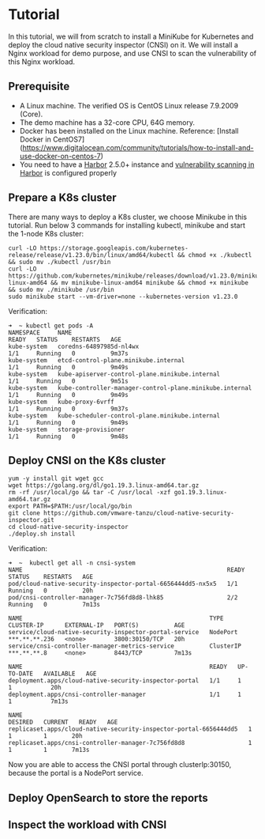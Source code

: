 # Tutorial
In this tutorial, we will from scratch to install a MiniKube for Kubernetes 
and deploy the cloud native security inspector (CNSI) on it. We will install a
Nginx workload for demo purpose, and use CNSI to scan the vulnerability of this
Nginx workload.

## Prerequisite
* A Linux machine. The verified OS is CentOS Linux release 7.9.2009 (Core). 
* The demo machine has a 32-core CPU, 64G memory.
* Docker has been installed on the Linux machine. Reference: [Install Docker in CentOS7] (https://www.digitalocean.com/community/tutorials/how-to-install-and-use-docker-on-centos-7)
* You need to have a [Harbor](https://goharbor.io/) 2.5.0+ instance and [vulnerability scanning in Harbor](https://goharbor.io/docs/main/administration/vulnerability-scanning/) is configured properly

## Prepare a K8s cluster

There are many ways to deploy a K8s cluster, we choose Minikube in this tutorial.
Run below 3 commands for installing kubectl, minikube and start the 1-node K8s cluster:
```
curl -LO https://storage.googleapis.com/kubernetes-release/release/v1.23.0/bin/linux/amd64/kubectl && chmod +x ./kubectl && sudo mv ./kubectl /usr/bin
curl -LO https://github.com/kubernetes/minikube/releases/download/v1.23.0/minikube-linux-amd64 && mv minikube-linux-amd64 minikube && chmod +x minikube && sudo mv ./minikube /usr/bin
sudo minikube start --vm-driver=none --kubernetes-version v1.23.0
```
Verification:
```
➜  ~ kubectl get pods -A
NAMESPACE     NAME                                                      READY   STATUS    RESTARTS   AGE
kube-system   coredns-64897985d-nl4wx                                   1/1     Running   0          9m37s
kube-system   etcd-control-plane.minikube.internal                      1/1     Running   0          9m49s
kube-system   kube-apiserver-control-plane.minikube.internal            1/1     Running   0          9m51s
kube-system   kube-controller-manager-control-plane.minikube.internal   1/1     Running   0          9m49s
kube-system   kube-proxy-6vrff                                          1/1     Running   0          9m37s
kube-system   kube-scheduler-control-plane.minikube.internal            1/1     Running   0          9m49s
kube-system   storage-provisioner                                       1/1     Running   0          9m48s
```

## Deploy CNSI on the K8s cluster
```
yum -y install git wget gcc
wget https://golang.org/dl/go1.19.3.linux-amd64.tar.gz
rm -rf /usr/local/go && tar -C /usr/local -xzf go1.19.3.linux-amd64.tar.gz
export PATH=$PATH:/usr/local/go/bin
git clone https://github.com/vmware-tanzu/cloud-native-security-inspector.git
cd cloud-native-security-inspector
./deploy.sh install
```

Verification:

```
➜  ~  kubectl get all -n cnsi-system
NAME                                                          READY   STATUS    RESTARTS   AGE
pod/cloud-native-security-inspector-portal-6656444dd5-nx5x5   1/1     Running   0          20h
pod/cnsi-controller-manager-7c756fd8d8-lhk85                  2/2     Running   0          7m13s

NAME                                                     TYPE        CLUSTER-IP      EXTERNAL-IP   PORT(S)          AGE
service/cloud-native-security-inspector-portal-service   NodePort    ***.**.**.236   <none>        3800:30150/TCP   20h
service/cnsi-controller-manager-metrics-service          ClusterIP   ***.**.**.8     <none>        8443/TCP         7m13s

NAME                                                     READY   UP-TO-DATE   AVAILABLE   AGE
deployment.apps/cloud-native-security-inspector-portal   1/1     1            1           20h
deployment.apps/cnsi-controller-manager                  1/1     1            1           7m13s

NAME                                                                DESIRED   CURRENT   READY   AGE
replicaset.apps/cloud-native-security-inspector-portal-6656444dd5   1         1         1       20h
replicaset.apps/cnsi-controller-manager-7c756fd8d8                  1         1         1       7m13s
```

Now you are able to access the CNSI portal through clusterIp:30150, because the portal is a NodePort service.

## Deploy OpenSearch to store the reports


## Inspect the workload with CNSI